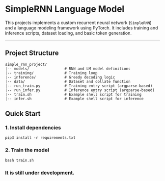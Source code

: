 # SimpleRNN Language Model

This projects implements a custom recurrent neural network (`SimpleRNN`) and a language modeling framework using PyTorch. It includes training and inference scripts, dataset loading, and basic token generation.

---

## Project Structure

```
simple_rnn_project/
|-- models/                # RNN and LM model definitions
|-- training/              # Training loop
|-- inference/             # Greedy decoding logic
|-- data/                  # Dataset and collate function
|-- run_train.py           # Training entry script (argparse-based)
|-- run_infer.py           # Inference entry script (argparse-based)
|-- train.sh               # Example shell script for training
|-- infer.sh               # Example shell script for inference 
```


## Quick Start

### 1. Install dependencies

```
pip3 install -r requirements.txt
```

### 2. Train the model

```
bash train.sh
```


### It is still under development.